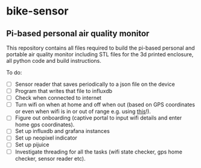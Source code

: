 # bike-sensor
## Pi-based personal air quality monitor
This repository contains all files required to build the pi-based personal and portable air quality monitor including STL files for the 3d printed enclosure, all python code and build instructions.

To do:

- [ ] Sensor reader that saves periodically to a json file on the device
- [ ] Program that writes that file to influxdb
- [ ] Check when connected to internet
- [ ] Turn wifi on when at home and off when out (based on GPS coordinates or even when wifi is in or out of range e.g. using [this]([url](https://pypi.org/project/wifi/))!).
- [ ] Figure out onboarding (captive portal to input wifi details and enter home gps coordinates).
- [ ] Set up influxdb and grafana instances
- [ ] Set up neopixel indicator
- [ ] Set up pijuice
- [ ] Investigate threading for all the tasks (wifi state checker, gps home checker, sensor reader etc). 

